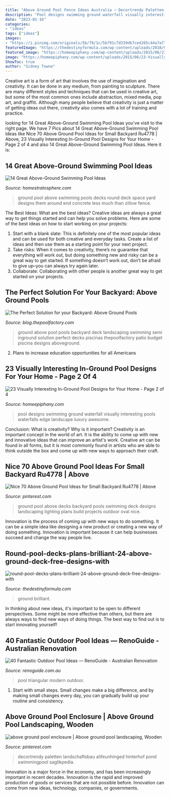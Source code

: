 ```yaml
---
title: "Above Ground Pool Fence Ideas Australia ~ Decortrendy Paletten Landschaftsbau Alifeunhinged Hinterhof Pond Swimmingpool Saglikpedia"
description: "Pool designs swimming ground waterfall visually interesting pools waterfalls edge landscape luxury awesome"
date: "2023-01-16"
categories:
- "ideas"
tags: ["ideas"]
images:
- "https://i.pinimg.com/originals/5b/79/1c/5b791c7d339db7ce4265c44a7a77b8ff.jpg"
featuredImage: "https://thedestinyformula.com/wp-content/uploads/2018/07/round-pool-decks-plans-brilliant-24-above-ground-deck-free-designs-with-18-630x380.jpg"
featured_image: "https://homeepiphany.com/wp-content/uploads/2015/06/23-Visually-Interesting-In-Ground-Pool-Designs-10.jpg"
image: "https://homeepiphany.com/wp-content/uploads/2015/06/23-Visually-Interesting-In-Ground-Pool-Designs-10.jpg"
ShowToc: true
author: "Sidney Towne"
---
```



Creative art is a form of art that involves the use of imagination and creativity. It can be done in any medium, from painting to sculpture. There are many different styles and techniques that can be used in creative art, but some of the most common ones include abstraction, mixed media, pop art, and graffiti. Although many people believe that creativity is just a matter of getting ideas out there, creativity also comes with a lot of training and practice.

	

		
looking for 14 Great Above-Ground Swimming Pool Ideas you've visit to the right page. We have 7 Pics about 14 Great Above-Ground Swimming Pool Ideas like Nice 70 Above Ground Pool Ideas for Small Backyard Ru4778 | Above, 23 Visually Interesting In-Ground Pool Designs for Your Home - Page 2 of 4 and also 14 Great Above-Ground Swimming Pool Ideas. Here it is:
		
    
## 14 Great Above-Ground Swimming Pool Ideas

<img loading=lazy src="https://d31eqxppr3nlos.cloudfront.net/wp-content/uploads/2015/12/21143137/6-above-ground-pools-870x580.jpg" onerror="this.onerror=null;this.src='https://tse3.mm.bing.net/th?id=OIP.Zp9I47XV6MjUjZibDgD7mgHaE8&amp;pid=15.1';" alt="14 Great Above-Ground Swimming Pool Ideas">

_Source: homestratosphere.com_

>ground pool above swimming pools decks round deck space yard designs them around end concrete less much than zillow fence. 

	

The Best Ideas: What are the best ideas?
Creative ideas are always a great way to get things started and can help you solve problems. Here are some of the best ideas on how to start working on your projects: 
1. Start with a blank slate: This is definitely one of the most popular ideas and can be used for both creative and everyday tasks. Create a list of ideas and then use them as a starting point for your next project. 
2. Take risks: When it comes to creativity, there’s no guarantee that everything will work out, but doing something new and risky can be a great way to get started. If something doesn’t work out, don’t be afraid to give up–you can always try again later. 
3. Collaborate: Collaborating with other people is another great way to get started on your projects.

    
## The Perfect Solution For Your Backyard: Above Ground Pools

<img loading=lazy src="https://blog-media.thepoolfactory.com/blog/wp-content/uploads/2013/04/the-perfect-solution-for-your-backyard-is-an-above-ground-pool.jpg" onerror="this.onerror=null;this.src='https://tse3.mm.bing.net/th?id=OIP.RlI8YeRvoZ_TcvyC1fsDmAHaEu&amp;pid=15.1';" alt="The Perfect Solution for your Backyard: Above Ground Pools">

_Source: blog.thepoolfactory.com_

>ground above pool pools backyard deck landscaping swimming semi inground solution perfect decks piscinas thepoolfactory patio budget piscina designs aboveground. 

	

2. Plans to increase education opportunities for all Americans 

    
## 23 Visually Interesting In-Ground Pool Designs For Your Home - Page 2 Of 4

<img loading=lazy src="https://homeepiphany.com/wp-content/uploads/2015/06/23-Visually-Interesting-In-Ground-Pool-Designs-10.jpg" onerror="this.onerror=null;this.src='https://tse1.mm.bing.net/th?id=OIP.lH97tIq2W5M7o6FHfP7WsgHaE7&amp;pid=15.1';" alt="23 Visually Interesting In-Ground Pool Designs for Your Home - Page 2 of 4">

_Source: homeepiphany.com_

>pool designs swimming ground waterfall visually interesting pools waterfalls edge landscape luxury awesome. 

	

Conclusion: What is creativity? Why is it important?
Creativity is an important concept in the world of art. It is the ability to come up with new and innovative ideas that can improve an artist's work. Creative art can be found in all forms, but it is most commonly found in artists who are able to think outside the box and come up with new ways to approach their craft.

    
## Nice 70 Above Ground Pool Ideas For Small Backyard Ru4778 | Above

<img loading=lazy src="https://i.pinimg.com/originals/5b/79/1c/5b791c7d339db7ce4265c44a7a77b8ff.jpg" onerror="this.onerror=null;this.src='https://tse2.mm.bing.net/th?id=OIP.zrAHDBwV0oWp02nMXtQUQAHaE8&amp;pid=15.1';" alt="Nice 70 Above Ground Pool Ideas for Small Backyard Ru4778 | Above">

_Source: pinterest.com_

>ground pool above decks backyard pools swimming deck designs landscaping lighting plans build projects outdoor oval nice. 

	

Innovation is the process of coming up with new ways to do something. It can be a simple idea like designing a new product or creating a new way of doing something. Innovation is important because it can help businesses succeed and change the way people live.

    
## Round-pool-decks-plans-brilliant-24-above-ground-deck-free-designs-with

<img loading=lazy src="https://thedestinyformula.com/wp-content/uploads/2018/07/round-pool-decks-plans-brilliant-24-above-ground-deck-free-designs-with-18-630x380.jpg" onerror="this.onerror=null;this.src='https://tse2.mm.bing.net/th?id=OIP.7RAA6aeC5jsoRJ5HHSrUEgHaEd&amp;pid=15.1';" alt="round-pool-decks-plans-brilliant-24-above-ground-deck-free-designs-with">

_Source: thedestinyformula.com_

>ground brilliant. 

	

In thinking about new ideas, it's important to be open to different perspectives. Some might be more effective than others, but there are always ways to find new ways of doing things. The best way to find out is to start innovating yourself!

    
## 40 Fantastic Outdoor Pool Ideas — RenoGuide - Australian Renovation

<img loading=lazy src="https://static1.squarespace.com/static/55bebb51e4b036c52ebe8c45/t/561b4f5ee4b0d66626c4011f/1461738172237/modern+triangular+pool" onerror="this.onerror=null;this.src='https://tse1.mm.bing.net/th?id=OIP.O_dDEy8W73t7XfHlQKKVOgHaE7&amp;pid=15.1';" alt="40 Fantastic Outdoor Pool Ideas — RenoGuide - Australian Renovation">

_Source: renoguide.com.au_

>pool triangular modern outdoor. 

	

1. Start with small steps. Small changes make a big difference, and by making small changes every day, you can gradually build up your routine and consistency.

    
## Above Ground Pool Enclosure | Above Ground Pool Landscaping, Wooden

<img loading=lazy src="https://i.pinimg.com/736x/cc/84/33/cc843398da85de876f09aa6e32aeaf14.jpg" onerror="this.onerror=null;this.src='https://tse2.mm.bing.net/th?id=OIP.3ltEz6pHvzsHnU5t6np9bwHaKE&amp;pid=15.1';" alt="above ground pool enclosure | Above ground pool landscaping, Wooden">

_Source: pinterest.com_

>decortrendy paletten landschaftsbau alifeunhinged hinterhof pond swimmingpool saglikpedia. 

	

Innovation is a major force in the economy, and has been increasingly important in recent decades. Innovation is the rapid and improved production of goods or services that are not possible before. Innovation can come from new ideas, technology, companies, or governments.

